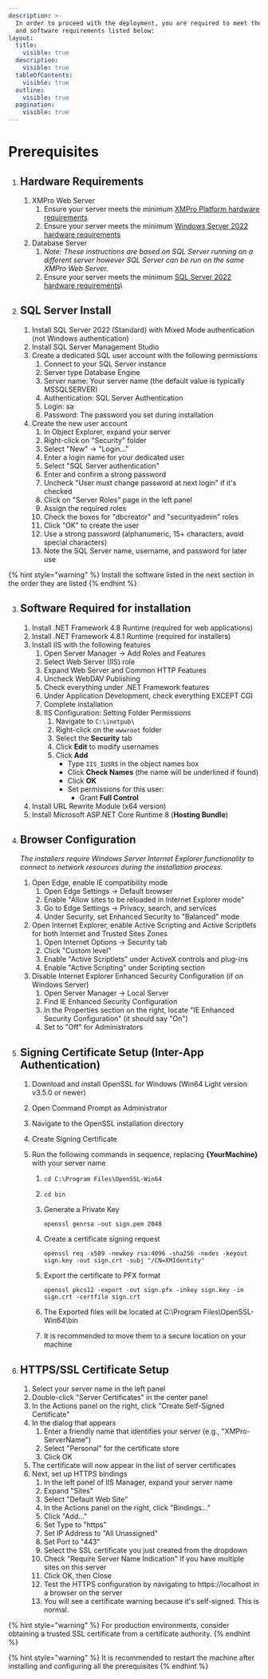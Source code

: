 ```yaml
---
description: >-
  In order to proceed with the deployment, you are required to meet the hardware
  and software requirements listed below:
layout:
  title:
    visible: true
  description:
    visible: true
  tableOfContents:
    visible: true
  outline:
    visible: true
  pagination:
    visible: true
---
```


# Prerequisites

1. ## Hardware Requirements
   1. XMPro Web Server
      1. Ensure your server meets the minimum [XMPro Platform hardware requirements](../../1.-preparation.md#hardware-requirements)&#x20;
      2. Ensure your server meets the minimum [Windows Server 2022 hardware requirements](https://learn.microsoft.com/en-us/windows-server/get-started/hardware-requirements?tabs=cpu\&pivots=windows-server-2022)
   2. Database Server
      1. _Note: These instructions are based on SQL Server running on a different server however SQL Server can be run on the same XMPro Web Server._
      2. Ensure your server meets the minimum [SQL Server 2022 hardware requirements](https://learn.microsoft.com/en-us/sql/sql-server/install/hardware-and-software-requirements-for-installing-sql-server-2022?view=sql-server-ver16)\

2. ## SQL Server Install&#x20;
   1. Install SQL Server 2022 (Standard) with Mixed Mode authentication (not Windows authentication)
   2. Install SQL Server Management Studio
   3. Create a dedicated SQL user account with the following permissions
      1. Connect to your SQL Server instance&#x20;
      2. Server type Database Engine
      3. Server name:  Your server name (the default value is typically MSSQLSERVER)
      4. Authentication: SQL Server Authentication
      5. Login: sa
      6. Password: The password you set during installation
   4. Create the new user account
      1. In Object Explorer, expand your server
      2. Right-click on "Security" folder
      3. Select "New" → "Login..."
      4. Enter a login name for your dedicated user
      5. Select "SQL Server authentication"
      6. Enter and confirm a strong password
      7. Uncheck "User must change password at next login" if it's checked
      8. Click on "Server Roles" page in the left panel
      9. Assign the required roles
      10. Check the boxes for "dbcreator" and "securityadmin" roles
      11. Click "OK" to create the user
      12. Use a strong password (alphanumeric, 15+ characters, avoid special characters)
      13. Note the SQL Server name, username, and password for later use

{% hint style="warning" %}
Install the software listed in the next section in the order they are listed &#x20;
{% endhint %}

3. ## Software Required for installation
   1. Install .NET Framework 4.8 Runtime (required for web applications)
   2. Install .NET Framework 4.8.1 Runtime (required for installers)
   3. Install IIS with the following features
      1. Open Server Manager → Add Roles and Features
      2. Select Web Server (IIS) role
      3. Expand Web Server and Common HTTP Features
      4. Uncheck WebDAV Publishing
      5. Check everything under .NET Framework features
      6. Under Application Development, check everything EXCEPT CGI
      7. Complete installation
      8. IIS Configuration: Setting Folder Permissions
         1. Navigate to `C:\inetpub\`
         2. Right-click on the `wwwroot` folder
         3. Select the **Security** tab
         4. Click **Edit** to modify usernames
         5. Click **Add**
            * Type `IIS_IUSRS` in the object names box
            * Click **Check Names** (the name will be underlined if found)
            * Click **OK**
            * Set permissions for this user:
              * Grant **Full Control**
   4. Install URL Rewrite Module (x64 version)
   5. Install Microsoft ASP.NET Core Runtime 8 (**Hosting Bundle**)
4.  ## Browser Configuration

    _The installers require Windows Server Internet Explorer functionality to connect to network resources during the installation process._

    1. Open Edge, enable IE compatibility mode
       1. Open Edge Settings → Default browser
       2. Enable "Allow sites to be reloaded in Internet Explorer mode"
       3. Go to Edge Settings → Privacy, search, and services
       4. Under Security, set Enhanced Security to "Balanced" mode
    2. Open Internet Explorer, enable Active Scripting and Active Scriptlets for both Internet and Trusted Sites Zones
       1. Open Internet Options → Security tab
       2. Click "Custom level"
       3. Enable "Active Scriptlets" under ActiveX controls and plug-ins
       4. Enable "Active Scripting" under Scripting section
    3. Disable Internet Explorer Enhanced Security Configuration (if on Windows Server)
       1. Open Server Manager → Local Server
       2. Find IE Enhanced Security Configuration
       3. In the Properties section on the right, locate "IE Enhanced Security Configuration" (it should say "On")
       4. Set to "Off" for Administrators
5. ## Signing Certificate Setup (Inter-App Authentication)
   1. Download and install OpenSSL for Windows (Win64 Light version v3.5.0 or newer)
   2. Open Command Prompt as Administrator
   3. Navigate to the OpenSSL installation directory
   4. Create Signing Certificate
   5.  Run the following commands in sequence, replacing **{YourMachine}** with your server name

       1. ```
          cd C:\Program Files\OpenSSL-Win64
          ```
       2. ```
          cd bin 
          ```
       3.  Generate a Private Key

           ```
           openssl genrsa -out sign.pem 2048
           ```
       4.  Create a certificate signing request

           ```
           openssl req -x509 -newkey rsa:4096 -sha256 -nodes -keyout sign.key -out sign.crt -subj "/CN=XMIdentity"
           ```
       5.  Export the certificate to PFX format

           ```
           openssl pkcs12 -export -out sign.pfx -inkey sign.key -in sign.crt -certfile sign.crt
           ```
       6. The Exported files will be located at C:\Program Files\OpenSSL-Win64\bin
       7. It is recommended to move them to a secure location on your machine&#x20;


6. ## HTTPS/SSL Certificate Setup
   1. Select your server name in the left panel
   2. Double-click "Server Certificates" in the center panel
   3. &#x20;In the Actions panel on the right, click "Create Self-Signed Certificate"
   4. In the dialog that appears
      1. Enter a friendly name that identifies your server (e.g., "XMPro-ServerName")
      2. Select "Personal" for the certificate store
      3. Click OK
   5. The certificate will now appear in the list of server certificates
   6. Next, set up HTTPS bindings
      1. In the left panel of IIS Manager, expand your server name
      2. Expand "Sites"
      3. Select "Default Web Site"
      4. In the Actions panel on the right, click "Bindings..."
      5. Click "Add..."
      6. Set Type to "https"
      7. Set IP Address to "All Unassigned"
      8. Set Port to "443"
      9. Select the SSL certificate you just created from the dropdown
      10. Check "Require Server Name Indication" if you have multiple sites on this server
      11. Click OK, then Close
      12. Test the HTTPS configuration by navigating to https://localhost in a browser on the server
      13. You will see a certificate warning because it's self-signed. This is normal.

{% hint style="warning" %}
For production environments, consider obtaining a trusted SSL certificate from a certificate authority.
{% endhint %}

{% hint style="warning" %}
It is recommended to restart the machine after installing and configuring all the prerequisites
{% endhint %}
